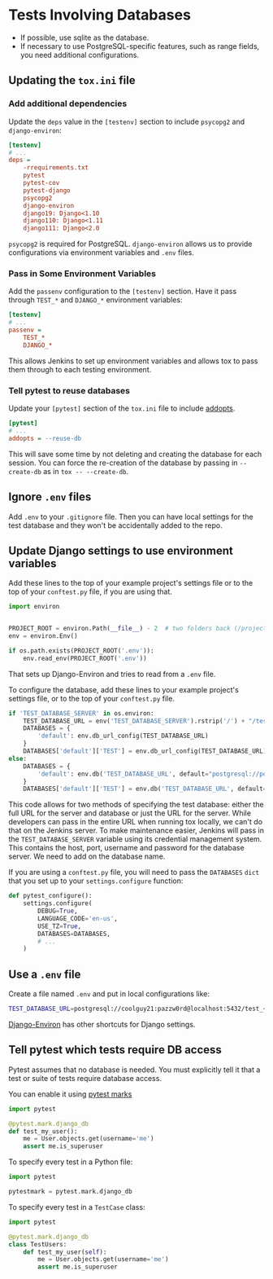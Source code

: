 # Tests Involving Databases


- If possible, use sqlite as the database.
- If necessary to use PostgreSQL-specific features, such as range fields, you need additional configurations.

## Updating the `tox.ini` file

### Add additional dependencies

Update the `deps` value in the `[testenv]` section to include `psycopg2` and `django-environ`:

```ini
[testenv]
# ...
deps =
    -rrequirements.txt
    pytest
    pytest-cov
    pytest-django
    psycopg2
    django-environ
    django19: Django<1.10
    django110: Django<1.11
    django111: Django<2.0
```

`psycopg2` is required for PostgreSQL. `django-environ` allows us to provide configurations via environment variables and `.env` files.

### Pass in Some Environment Variables

Add the `passenv` configuration to the `[testenv]` section. Have it pass through `TEST_*` and `DJANGO_*` environment variables:

```ini
[testenv]
# ...
passenv = 
    TEST_*
    DJANGO_*
```

This allows Jenkins to set up environment variables and allows tox to pass them through to each testing environment.

### Tell pytest to reuse databases

Update your `[pytest]` section of the `tox.ini` file to include [addopts](https://pytest-django.readthedocs.io/en/latest/database.html#example-work-flow-with-reuse-db-and-create-db). 

```ini
[pytest]
# ...
addopts = --reuse-db
```

This will save some time by not deleting and creating the database for each session. You can force the re-creation of the database by passing in `--create-db` as in `tox -- --create-db`.

## Ignore `.env` files

Add `.env` to your `.gitignore` file. Then you can have local settings for the test database and they won't be accidentally added to the repo.

## Update Django settings to use environment variables

Add these lines to the top of your example project's settings file or to the top of your `conftest.py` file, if you are using that.

```python
import environ


PROJECT_ROOT = environ.Path(__file__) - 2  # two folders back (/project/example/settings.py - 2 = /)
env = environ.Env()

if os.path.exists(PROJECT_ROOT('.env')):
    env.read_env(PROJECT_ROOT('.env'))
```

That sets up Django-Environ and tries to read from a `.env` file.

To configure the database, add these lines to your example project's settings file, or to the top of your `conftest.py` file.

```python
if 'TEST_DATABASE_SERVER' in os.environ:
    TEST_DATABASE_URL = env('TEST_DATABASE_SERVER').rstrip('/') + "/test_<packagename>"
    DATABASES = {
        'default': env.db_url_config(TEST_DATABASE_URL)
    }
    DATABASES['default']['TEST'] = env.db_url_config(TEST_DATABASE_URL)
else:
    DATABASES = {
        'default': env.db('TEST_DATABASE_URL', default="postgresql://postgres:@localhost:5432/test_<packagename>")
    }
    DATABASES['default']['TEST'] = env.db('TEST_DATABASE_URL', default="postgresql://postgres:@localhost:5432/test_<packagename>")
```

This code allows for two methods of specifying the test database: either the full URL for the server and database or just the URL for the server. While developers can pass in the entire URL when running tox locally, we can't do that on the Jenkins server. To make maintenance easier, Jenkins will pass in the `TEST_DATABASE_SERVER` variable using its credential management system. This contains the host, port, username and password for the database server. We need to add on the database name.

If you are using a `conftest.py` file, you will need to pass the `DATABASES` `dict` that you set up to your `settings.configure` function:

```python
def pytest_configure():
    settings.configure(
        DEBUG=True,
        LANGUAGE_CODE='en-us',
        USE_TZ=True,
        DATABASES=DATABASES,
        # ...
    )
```

## Use a `.env` file

Create a file named `.env` and put in local configurations like:

```bash
TEST_DATABASE_URL=postgresql://coolguy21:pazzw0rd@localhost:5432/test_<packagename>
```

[Django-Environ](https://django-environ.readthedocs.io/en/latest/) has other shortcuts for Django settings.

## Tell pytest which tests require DB access

Pytest assumes that no database is needed. You must explicitly tell it that a test or suite of tests require database access.

You can enable it using [pytest marks](http://pytest-django.readthedocs.io/en/latest/database.html#enabling-database-access-in-tests)

```python
import pytest

@pytest.mark.django_db
def test_my_user():
    me = User.objects.get(username='me')
    assert me.is_superuser
```

To specify every test in a Python file:

```python
import pytest

pytestmark = pytest.mark.django_db
```

To specify every test in a `TestCase` class:

```python
import pytest

@pytest.mark.django_db
class TestUsers:
    def test_my_user(self):
        me = User.objects.get(username='me')
        assert me.is_superuser
```
